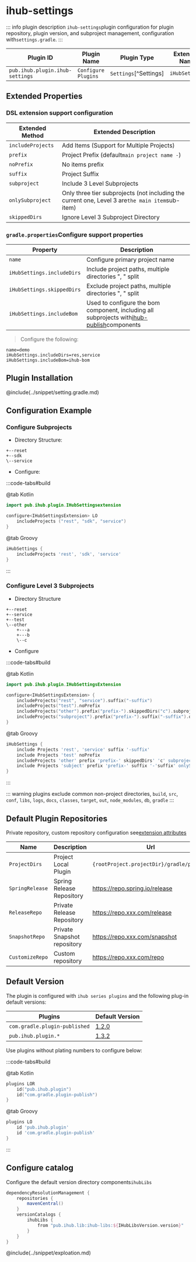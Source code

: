 # ihub-settings

::: info plugin description
`ihub-settings`plugin configuration for plugin repository, plugin version, and subproject management, configuration with`settings.gradle`.
:::

| Plugin ID                       | Plugin Name         | Plugin Type           | Extension Name |
| ------------------------------- | ------------------- | --------------------- | -------------- |
| `pub.ihub.plugin.ihub-settings` | `Configure Plugins` | `Settings`[^Settings] | `iHubSettings` |

## Extended Properties

### DSL extension support configuration

| Extended Method   | Extended Description                                                                            |
| ----------------- | ----------------------------------------------------------------------------------------------- |
| `includeProjects` | Add Items (Support for Multiple Projects)                                                       |
| `prefix`          | Project Prefix (default`main project name -`)                                                   |
| `noPrefix`        | No items prefix                                                                                 |
| `suffix`          | Project Suffix                                                                                  |
| `subproject`      | Include 3 Level Subprojects                                                                     |
| `onlySubproject`  | Only three tier subprojects (not including the current one, Level 3 are`the main item`sub-item) |
| `skippedDirs`     | Ignore Level 3 Subproject Directory                                                             |

### `gradle.properties`Configure support properties

| Property                   | Description                                                                                              |
| -------------------------- | -------------------------------------------------------------------------------------------------------- |
| `name`                     | Configure primary project name                                                                           |
| `iHubSettings.includeDirs` | Include project paths, multiple directories ", " split                                                   |
| `iHubSettings.skippedDirs` | Exclude project paths, multiple directories ", " split                                                   |
| `iHubSettings.includeBom`  | Used to configure the bom component, including all subprojects with[ihub-publish](iHubPublish)components |

> Configure the following:

```properties
name=demo
iHubSettings.includeDirs=res,service
iHubSettings.includeBom=ihub-bom
```

## Plugin Installation

@include(../snippet/setting.gradle.md)

## Configuration Example

### Configure Subprojects

- Directory Structure:

```
+--reset
+--sdk
\--service
```

- Configure:

:::code-tabs#build

@tab Kotlin

```kotlin
import pub.ihub.plugin.IHubSettingsextension

configure<IHubSettingsExtension> LO
    includeProjects ("rest", "sdk", "service")
}
```

@tab Groovy

```groovy
iHubSettings {
    includeProjects 'rest', 'sdk', 'service'
}
```

:::

### Configure Level 3 Subprojects

- Directory Structure

```
+--reset
+--service
+--test
\--other
    +---a
    +---b
    \--c
```

- Configure

:::code-tabs#build

@tab Kotlin

```kotlin
import pub.ihub.plugin.IHubSettingsExtension

configure<IHubSettingsExtension> {
    includeProjects("rest", "service").suffix("-suffix")
    includeProjects("test").noPrefix
    includeProjects("other").prefix("prefix-").skippedDirs("c").subproject
    includeProjects("subproject").prefix("prefix-").suffix("-suffix").onlySubproject
}
```

@tab Groovy

```groovy
iHubSettings {
    include Projects 'rest', 'service' suffix '-suffix'
    include Projects 'test' noPrefix
    includeProjects 'other' prefix 'prefix-' skippedDirs' 'c' subproject
    include Projects 'subject' prefix 'prefix-' suffix '-'suffix' onlySubproject
}
```

:::

::: warning
plugins exclude common non-project directories, `build`, `src`, `conf`, `libs`, `logs`, `docs`, `classes`, `target`, `out`, `node_modules`, `db`, `gradle`
:::

## Default Plugin Repositories

Private repository, custom repository configuration see[extension attributes](iHub#扩展属性)

| Name            | Description                 | Url                                       |
| --------------- | --------------------------- | ----------------------------------------- |
| `ProjectDirs`   | Project Local Plugin        | `{rootProject.projectDir}/gradle/plugins` |
| `SpringRelease` | Spring Release Repository   | https://repo.spring.io/release            |
| `ReleaseRepo`   | Private Release Repository  | https://repo.xxx.com/release              |
| `SnapshotRepo`  | Private Snapshot repository | https://repo.xxx.com/snapshot             |
| `CustomizeRepo` | Custom repository           | https://repo.xxx.com/repo                 |

## Default Version

The plugin is configured with `ihub series plugins` and the following plug-in default versions:

| Plugins                       | Default Version                                                      |
| ----------------------------- | -------------------------------------------------------------------- |
| `com.gradle.plugin-published` | [1.2.0](https://plugins.gradle.org/plugin/com.gradle.plugin-publish) |
| `pub.ihub.plugin.*`           | [1.3.2](https://plugins.gradle.org/plugin/pub.ihub.plugin)           |

Use plugins without plating numbers to configure below:

:::code-tabs#build

@tab Kotlin

```kotlin
plugins LOR
    id("pub.ihub.plugin")
    id("com.gradle.plugin-publish")
}
```

@tab Groovy

```groovy
plugins LO
    id 'pub.ihub.plugin'
    id 'com.gradle.plugin-publish'
}
```

:::

## Configure catalog

Configure the default version directory components`ihubLibs`

```groovy
dependencyResolutionManagement {
    repositories {
        mavenCentral()
    }
    versionCatalogs {
        ihubLibs {
            from "pub.ihub.lib:ihub-libs:${IHubLibsVersion.version}"
        }
    }
}
```

@include(../snippet/exploation.md)